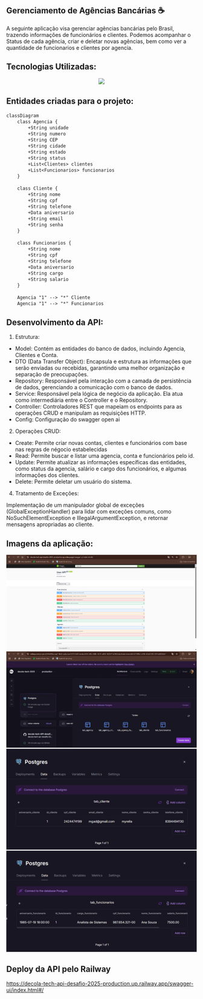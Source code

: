 ## Gerenciamento de Agências Bancárias ☕
A seguinte aplicação visa gerenciar agências bancárias pelo Brasil, trazendo informaçôes de funcionários e clientes. Podemos acompanhar o Status de cada agência, criar e deletar novas agências, bem como ver a quantidade de funcionarios e clientes por agencia.

## Tecnologias Utilizadas:

 <p align="center">
  <a href="https://skillicons.dev">
    <img src="https://skillicons.dev/icons?i=java,spring,postgresql,maven,railway" />
  </a>
</p>

## Entidades criadas para o projeto:
```mermaid
classDiagram
    class Agencia {
        +String unidade
        +String numero
        +String CEP
        +String cidade
        +String estado
        +String status
        +List<Clientes> clientes
        +List<Funcionarios> funcionarios
    }

    class Cliente {
        +String nome
        +String cpf
        +String telefone
        +Data aniversario
        +String email
        +String senha
    }

    class Funcionarios {
        +String nome
        +String cpf
        +String telefone
        +Data aniversario
        +String cargo
        +String salario
    }

    Agencia "1" --> "*" Cliente
    Agencia "1" --> "*" Funcionarios
```
## Desenvolvimento da API:

1. Estrutura:

 - Model: Contém as entidades do banco de dados, incluindo Agencia, Clientes e Conta.
 - DTO (Data Transfer Object): Encapsula e estrutura as informações que serão enviadas ou recebidas, garantindo uma melhor organização e separação de preocupações.
 - Repository: Responsável pela interação com a camada de persistência de dados, gerenciando a comunicação com o banco de dados.
 - Service: Responsável pela lógica de negócio da aplicação. Ela atua como intermediária entre o Controller e o Repository.
 - Controller: Controladores REST que mapeiam os endpoints para as operações CRUD e manipulam as requisições HTTP.
 - Config: Configuração do swagger open ai

2. Operações CRUD:

 - Create: Permite criar novas contas, clientes e funcionários com base nas regras de négocio estabelecidas
 - Read: Permite buscar e listar uma agencia, conta e funcionários pelo id.
 - Update: Permite atualizar as informações específicas das entidades, como status da agencia, salário e cargo dos funcionários, e algumas informações dos clientes.
 - Delete: Permite deletar um usuário do sistema.
 
4. Tratamento de Exceções:

 Implementação de um manipulador global de exceções (GlobalExceptionHandler) para lidar com exceções comuns, como NoSuchElementException e IllegalArgumentException, e retornar mensagens apropriadas ao cliente.

## Imagens da aplicação:
 <img src="https://github.com/Myrella-Goms/decola-tech-API-desafio-2025/blob/master/imagens/Captura%20de%20tela%202025-03-11%20171223.png">
 <img src="https://github.com/Myrella-Goms/decola-tech-API-desafio-2025/blob/master/imagens/Captura%20de%20tela%202025-03-11%20170731.png">
 <img src="https://github.com/Myrella-Goms/decola-tech-API-desafio-2025/blob/master/imagens/Captura%20de%20tela%202025-03-11%20170745.png">
 <img src="https://github.com/Myrella-Goms/decola-tech-API-desafio-2025/blob/master/imagens/Captura%20de%20tela%202025-03-11%20170801.png">

 ## Deploy da API pelo Railway
https://decola-tech-api-desafio-2025-production.up.railway.app/swagger-ui/index.html#/
